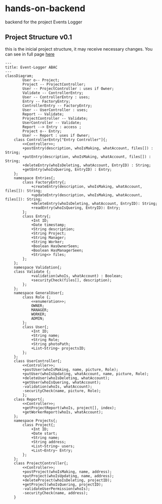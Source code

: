 # hands-on-backend
 backend for the project Events Logger

## Project Structure v0.1
this is the inicial project structure, it may receive necessary changes.
You can see in full page [here](https://mermaid.live/view#pako:eNqtV21vGjkQ_iuWpUpBB9ERoAkIRaIh10NXkjRRL9KVfvDtGvBlsVe2Ny2HyG_v2GvYXa_Ji9T9wuKZeTwvz4y9GxyJmOIBbrVaM66ZTugAXT5SrlufxGJBJRp9GF3MuBVHCVFqzMhCktWMI3jevUMxkzTSTPB8xTxfFNiJVgvdSPEfCAtJ8eZEqNC6EFxLkSRUekghFTRAmaIKsTm6_s7LJn-ThMVEU2NW6F_Cy3rG68ieisMt9CDCKeFk4SK6_hfsHvd4Ja2KxCD_QSIt5NrTfEHsu3NQcee_-a2lpRzoLU2FtHneZaZWhJJ9UM3bI6gDGXAuiaLsAS_O0S7PJIqoUsho1Wlhcn0gYgdVI0ABZHnqp_LrDOc7l3iGv20K_OGwkJyfF-u_pUJpa3oUUxVJlhq2N9H3pZioKXlgfGH-ED2KIpFx3URzllD19VsDfLzTEuRlsOzXYcU0oZrmcBZhbBbqGFZjMg5iLKguAXzOqLT2JZNSGba7DHOyoiolEbVSRtWmwoS8AJWOqCrYrbnQbL4-alQk2zIbcpxyA5RgLEYkKdml4I0ZrSfDImZp_IsR31qmAzAQafxcqQZ-w2z9RAYzOOEaTcbe4tgMUM2gyJqsUk-Ye4dKyQkr1KZ_WeiGalh4L-RDTfZBiIQSjv4kynb8HaX8sIrDDyjlewzP87JV0nWQ5W7eQaib8ojZnzV-Uh_3-nmxKpU2TeU89cwUjTLJ9PpiSaOHI0erZjnTjVp5A95-pJAekpiBufE5cAv7-u4Oh5RnKzAxO5RHn3mu768ub6tL09HV6KO_eH99-5e_NhpPJ1fPENLz8DAfHS9MiGGJCSssSZdCixuil574E1P6Kdd5QmlOVeVvHGZHVVqEUpwfrz1WjNVRZbCYEJsoZZHOJLyYuBrV46Ow-WJGVX2OvACRj6MCJTiNGtUjotDej52wcut55pcUq1wP-1yjjuOwvQG8JsfguptCuc3OJ1dv01yMx_SHF24-f6om9TC2ft-5rVSt6Zzg9aMXxq7Ub-0BEscSblTP8RyuTDKoYI-GpwMnSCX5tTvja7nuDEN0d557RK8YFFw_aJITu2JVcNtVHM7JID08coe0d9S2rXND5Yoptaf5S8yuurvN76pw3YE7EEVzIb3PhxnWSwaXW4UImmemJxBdEZagOVx34N8M4yaGiQ1rMXy82RIYGwrcwAN4jYl8mOEZ34IeybS4W_MID-YkUbSJ8yuO-5Dbr6aE48EG_8CDTrt73Ou2O712p33W6fW7TbzGg277-Ox9p3_SP-2e9UDWe79t4v-FAITfj_unJ-2TfrfdP223T-DHwv1jhVpmgE5jBpe4af6xab85tz8BfI1rBQ)
```mermaid
---
title: Event-Logger ABAC
---
classDiagram;
        User o-- Project;
        Project -- ProjectController;
        User -- ProjectController : uses if Owner;
        Validate -- ControllerEntry;
        User -- ControllerEntry : uses;
        Entry -- FactoryEntry;
        ControllerEntry -- FactoryEntry;
        User -- UserController : uses;
        Report -- Validate;
        ProjectController -- Validate;
        UserController -- Validate;
        Report --> Entry : access ;
        Project o-- Entry;
        User -- Report : uses if Owner;
    class ControllerEntry["Entry Controller"]{;
        <<Controller>>;
        +postEntry(description, whoIsMaking, whatAccount, files[]) : String;
        +putEntry(description, whoIsMaking, whatAccount, files[]) : String;
        +deleteEntry(whoIsDeleting, whatAccount, EntryID) : String;
        +getEntry(whoIsQuering, EntryID) : Entry;
    };
    namespace Entries{;
        class FactoryEntry{;
            +createEntry(description, whoIsMaking, whatAccount, files[]): String;
            +updateEntry(description, whoIsMaking, whatAccount, files[]): String;
            +deleteEntry(whoIsDeleting, whatAccount, EntryID): String;
            +readEntry(whoIsQuering, EntryID): Entry;
        };
        class Entry{;
            +Int ID;
            +Date timestamp;
            +String description;
            +String Project;
            +String Manager;
            +String Worker;
            +Boolean HasOwnerSeen;
            +Boolean HasManagerSeen;
            +String<> files;
        };
    };
    namespace Validation{;
    class Validate {;
            +validation(whoIs, whatAccount) : Boolean;
            +securityCheck(files[], description);
        };
    };
    namespace GeneralUser{;
        class Role {;
            <<enumeration>>;
            OWNER;
            MANAGER;
            WORKER;
            ADMIN;
        };
        class User{;
            +Int ID;
            +String name;
            +String Role;
            +String photoPath;
            +List~String~ projectsID;
        };
    };
    class UserController{;
        <<Controller>>;
        +postUser(whoIsMaking, name, picture, Role);
        +putUser(whoIsUpdating, whatAccount, name, picture, Role);
        +deleteUser(whoIsDeleting, whatAccount);
        +getUser(whoIsQuering, whatAccount);
        -validation(whoIs, whatAccount);
        -securityCheck(name, picture, Role);
        };
    class Report{;
        <<Controller>>;
        +getProjectReport(whoIs, project[], index);
        +getWorkerReport(whoIs, whatAccount);
    };
    namespace Projects{;
        class Project{;
            +Int ID;
            +Date start;
            +String name;
            +String address;
            +List~String~ users;
            +List~Entry~ Entry;
        };
    };
    class ProjectController{;
        <<Controller>>;
        +postProject(whoIsMaking, name, address);
        +putProject(whoIsUpdating, name, address);
        +deleteProject(whoIsDeleting, projectID);
        +getProject(whoIsQuering, projectID);
        -validateUserPermission(whoIs);
        -securityCheck(name, address);
    }
```  




